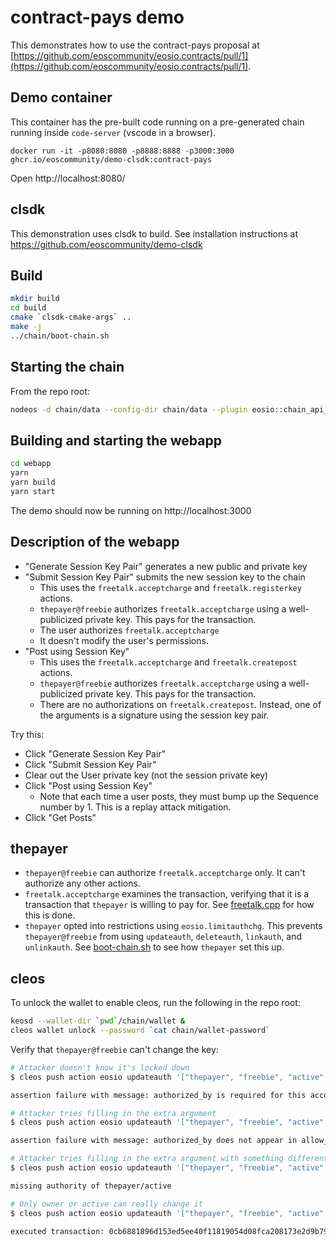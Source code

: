 # contract-pays demo

This demonstrates how to use the contract-pays proposal at [https://github.com/eoscommunity/eosio.contracts/pull/1](https://github.com/eoscommunity/eosio.contracts/pull/1).

## Demo container

This container has the pre-built code running on a pre-generated chain running inside `code-server` (vscode in a browser).

```
docker run -it -p8080:8080 -p8888:8888 -p3000:3000 ghcr.io/eoscommunity/demo-clsdk:contract-pays
```

Open http://localhost:8080/

## clsdk

This demonstration uses clsdk to build. See installation instructions at https://github.com/eoscommunity/demo-clsdk

## Build

```sh
mkdir build
cd build
cmake `clsdk-cmake-args` ..
make -j
../chain/boot-chain.sh
```

## Starting the chain

From the repo root:

```sh
nodeos -d chain/data --config-dir chain/data --plugin eosio::chain_api_plugin --plugin eosio::history_api_plugin -f "*" --access-control-allow-origin '*' -e -p eosio
```

## Building and starting the webapp

```sh
cd webapp
yarn
yarn build
yarn start
```

The demo should now be running on http://localhost:3000

## Description of the webapp

* "Generate Session Key Pair" generates a new public and private key
* "Submit Session Key Pair" submits the new session key to the chain
  * This uses the  `freetalk.acceptcharge` and `freetalk.registerkey` actions.
  * `thepayer@freebie` authorizes `freetalk.acceptcharge` using a well-publicized private key. This pays for the transaction.
  * The user authorizes `freetalk.acceptcharge`
  * It doesn't modify the user's permissions.
* "Post using Session Key"
  * This uses the `freetalk.acceptcharge` and `freetalk.createpost` actions.
  * `thepayer@freebie` authorizes `freetalk.acceptcharge` using a well-publicized private key. This pays for the transaction.
  * There are no authorizations on `freetalk.createpost`. Instead, one of the arguments is a signature using the session key pair.

Try this:
* Click "Generate Session Key Pair"
* Click "Submit Session Key Pair"
* Clear out the User private key (not the session private key)
* Click "Post using Session Key"
  * Note that each time a user posts, they must bump up the Sequence number by 1. This is a replay attack mitigation.
* Click "Get Posts"

## thepayer

* `thepayer@freebie` can authorize `freetalk.acceptcharge` only. It can't authorize any other actions.
* `freetalk.acceptcharge` examines the transaction, verifying that it is a transaction that `thepayer` is willing to pay for. See [freetalk.cpp](freetalk.cpp) for how this is done.
* `thepayer` opted into restrictions using `eosio.limitauthchg`. This prevents `thepayer@freebie` from using `updateauth`, `deleteauth`, `linkauth`, and `unlinkauth`. See [boot-chain.sh](chain/boot-chain.sh) to see how `thepayer` set this up.

## cleos

To unlock the wallet to enable cleos, run the following in the repo root:

```sh
keosd --wallet-dir `pwd`/chain/wallet &
cleos wallet unlock --password `cat chain/wallet-password`
```

Verify that `thepayer@freebie` can't change the key:

```sh
# Attacker doesn't know it's locked down
$ cleos push action eosio updateauth '["thepayer", "freebie", "active", {threshold : 1, keys : [{key : "EOS61yGzPxQiHVseZ9cFyyZQRjE64GTYWj8reuYZ76JTFx1qLudcB", weight : 1}], accounts : [], waits : []}]' -p thepayer@freebie

assertion failure with message: authorized_by is required for this account

# Attacker tries filling in the extra argument
$ cleos push action eosio updateauth '["thepayer", "freebie", "active", {threshold : 1, keys : [{key : "EOS61yGzPxQiHVseZ9cFyyZQRjE64GTYWj8reuYZ76JTFx1qLudcB", weight : 1}], accounts : [], waits : []}, "freebie"]' -p thepayer@freebie

assertion failure with message: authorized_by does not appear in allow_perms

# Attacker tries filling in the extra argument with something different
$ cleos push action eosio updateauth '["thepayer", "freebie", "active", {threshold : 1, keys : [{key : "EOS61yGzPxQiHVseZ9cFyyZQRjE64GTYWj8reuYZ76JTFx1qLudcB", weight : 1}], accounts : [], waits : []}, "active"]' -p thepayer@freebie

missing authority of thepayer/active

# Only owner or active can really change it
$ cleos push action eosio updateauth '["thepayer", "freebie", "active", {threshold : 1, keys : [{key : "EOS61yGzPxQiHVseZ9cFyyZQRjE64GTYWj8reuYZ76JTFx1qLudcB", weight : 1}], accounts : [], waits : []}, "active"]' -p thepayer@active

executed transaction: 0cb6881896d153ed5ee40f11819054d08fca208173e2d9b79d72ee3f853d4800  168 bytes  249 us
```
